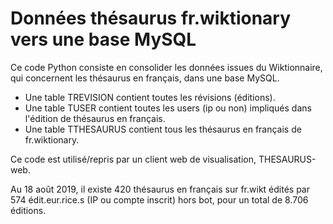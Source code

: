 # Données thésaurus fr.wiktionary vers une base MySQL

Ce code Python consiste en consolider les données issues du Wiktionnaire, qui concernent les thésaurus en français, dans une base MySQL.
* Une table TREVISION contient toutes les révisions (éditions).
* Une table TUSER contient toutes les users (ip ou non) impliqués dans l'édition de thésaurus en français.
* Une table TTHESAURUS contient tous les thésaurus en français de fr.wiktionary.

Ce code est utilisé/repris par un client web de visualisation, THESAURUS-web.

Au 18 août 2019, il existe 420 thésaurus en français sur fr.wikt édités par 574 édit.eur.rice.s (IP ou compte inscrit) hors bot, pour un total de 8.706 éditions.

